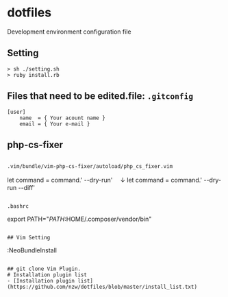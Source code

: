 # dotfiles
Development environment configuration file

## Setting
```
> sh ./setting.sh
> ruby install.rb
```

## Files that need to be edited.file: `.gitconfig`
```
[user]
	name  = { Your acount name }
	email = { Your e-mail }
```
## php-cs-fixer
```

.vim/bundle/vim-php-cs-fixer/autoload/php_cs_fixer.vim
```
let command = command.' --dry-run'
　↓
let command = command.' --dry-run --diff'
```

.bashrc
```
export PATH="$PATH:$HOME/.composer/vendor/bin"
```

## Vim Setting
```
:NeoBundleInstall
```

## git clone Vim Plugin.
# Installation plugin list
- [Installation plugin list](https://github.com/nzw/dotfiles/blob/master/install_list.txt)
